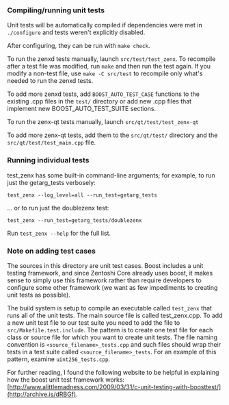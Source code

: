 ### Compiling/running unit tests

Unit tests will be automatically compiled if dependencies were met in `./configure`
and tests weren't explicitly disabled.

After configuring, they can be run with `make check`.

To run the zenxd tests manually, launch `src/test/test_zenx`. To recompile
after a test file was modified, run `make` and then run the test again. If you
modify a non-test file, use `make -C src/test` to recompile only what's needed
to run the zenxd tests.

To add more zenxd tests, add `BOOST_AUTO_TEST_CASE` functions to the existing
.cpp files in the `test/` directory or add new .cpp files that
implement new BOOST_AUTO_TEST_SUITE sections.

To run the zenx-qt tests manually, launch `src/qt/test/test_zenx-qt`

To add more zenx-qt tests, add them to the `src/qt/test/` directory and
the `src/qt/test/test_main.cpp` file.

### Running individual tests

test_zenx has some built-in command-line arguments; for
example, to run just the getarg_tests verbosely:

    test_zenx --log_level=all --run_test=getarg_tests

... or to run just the doublezenx test:

    test_zenx --run_test=getarg_tests/doublezenx

Run `test_zenx --help` for the full list.

### Note on adding test cases

The sources in this directory are unit test cases.  Boost includes a
unit testing framework, and since Zentoshi Core already uses boost, it makes
sense to simply use this framework rather than require developers to
configure some other framework (we want as few impediments to creating
unit tests as possible).

The build system is setup to compile an executable called `test_zenx`
that runs all of the unit tests.  The main source file is called
test_zenx.cpp. To add a new unit test file to our test suite you need
to add the file to `src/Makefile.test.include`. The pattern is to create 
one test file for each class or source file for which you want to create 
unit tests.  The file naming convention is `<source_filename>_tests.cpp` 
and such files should wrap their tests in a test suite 
called `<source_filename>_tests`. For an example of this pattern, 
examine `uint256_tests.cpp`.

For further reading, I found the following website to be helpful in
explaining how the boost unit test framework works:
[http://www.alittlemadness.com/2009/03/31/c-unit-testing-with-boosttest/](http://archive.is/dRBGf).
